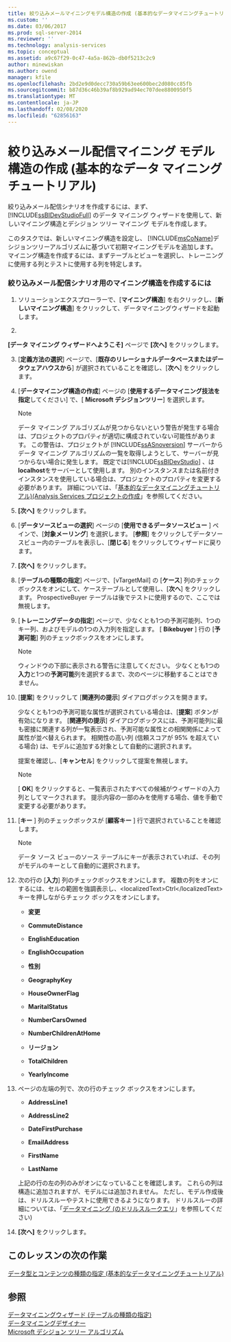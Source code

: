 ```yaml
---
title: 絞り込みメールマイニングモデル構造の作成 (基本的なデータマイニングチュートリアル) |Microsoft Docs
ms.custom: ''
ms.date: 03/06/2017
ms.prod: sql-server-2014
ms.reviewer: ''
ms.technology: analysis-services
ms.topic: conceptual
ms.assetid: a9c67f29-0c47-4a5a-862b-db0f5213c2c9
author: minewiskan
ms.author: owend
manager: kfile
ms.openlocfilehash: 2bd2e9d0decc730a59b63ee600bec2d080cc85fb
ms.sourcegitcommit: b87d36c46b39af8b929ad94ec707dee8800950f5
ms.translationtype: MT
ms.contentlocale: ja-JP
ms.lasthandoff: 02/08/2020
ms.locfileid: "62856163"
---
```

# <a name="creating-a-targeted-mailing-mining-model-structure-basic-data-mining-tutorial"></a>絞り込みメール配信マイニング モデル構造の作成 (基本的なデータ マイニング チュートリアル)
  絞り込みメール配信シナリオを作成するには、まず、[!INCLUDE[ssBIDevStudioFull](../includes/ssbidevstudiofull-md.md)] のデータ マイニング ウィザードを使用して、新しいマイニング構造とデシジョン ツリー マイニング モデルを作成します。  
  
 このタスクでは、新しいマイニング構造を設定し、 [!INCLUDE[msCoName](../includes/msconame-md.md)]デシジョンツリーアルゴリズムに基づいて初期マイニングモデルを追加します。 マイニング構造を作成するには、まずテーブルとビューを選択し、トレーニングに使用する列とテストに使用する列を特定します。  
  
### <a name="to-create-a-mining-structure-for-the-targeted-mailing-scenario"></a>絞り込みメール配信シナリオ用のマイニング構造を作成するには  
  
1.  ソリューションエクスプローラーで、[**マイニング構造**] を右クリックし、[**新しいマイニング構造**] をクリックして、データマイニングウィザードを起動します。  
  
2.  
  **[データ マイニング ウィザードへようこそ]** ページで **[次へ]** をクリックします。  
  
3.  [**定義方法の選択**] ページで、[**既存のリレーショナルデータベースまたはデータウェアハウスから**] が選択されていることを確認し、[**次へ**] をクリックします。  
  
4.  [**データマイニング構造の作成**] ページの [**使用するデータマイニング技法を指定**してください] で、[ **Microsoft デシジョンツリー**] を選択します。  
  
    > [!NOTE]  
    >  データ マイニング アルゴリズムが見つからないという警告が発生する場合は、プロジェクトのプロパティが適切に構成されていない可能性があります。 この警告は、プロジェクトが [!INCLUDE[ssASnoversion](../includes/ssasnoversion-md.md)] サーバーからデータ マイニング アルゴリズムの一覧を取得しようとして、サーバーが見つからない場合に発生します。 既定では[!INCLUDE[ssBIDevStudio](../includes/ssbidevstudio-md.md)] 、は**localhost**をサーバーとして使用します。 別のインスタンスまたは名前付きインスタンスを使用している場合は、プロジェクトのプロパティを変更する必要があります。 詳細については、「[基本的なデータマイニングチュートリアル&#41;&#40;Analysis Services プロジェクトの作成](../../2014/tutorials/creating-an-analysis-services-project-basic-data-mining-tutorial.md)」を参照してください。  
  
5.  **[次へ]** をクリックします。  
  
6.  [**データソースビューの選択**] ページの [**使用できるデータソースビュー** ] ペインで、[**対象メーリング**] を選択します。 [**参照**] をクリックしてデータソースビュー内のテーブルを表示し、[**閉じる**] をクリックしてウィザードに戻ります。  
  
7.  **[次へ]** をクリックします。  
  
8.  [**テーブルの種類の指定**] ページで、[vTargetMail] の [**ケース**] 列のチェックボックスをオンにして、ケーステーブルとして使用し、[**次へ**] をクリックします。 ProspectiveBuyer テーブルは後でテストに使用するので、ここでは無視します。  
  
9. [**トレーニングデータの指定**] ページで、少なくとも1つの予測可能列、1つのキー列、およびモデルの1つの入力列を指定します。 [ **Bikebuyer** ] 行の [**予測可能**] 列のチェックボックスをオンにします。  
  
    > [!NOTE]  
    >  ウィンドウの下部に表示される警告に注意してください。 少なくとも1つの**入力**と1つの**予測可能**列を選択するまで、次のページに移動することはできません。  
  
10. [**提案**] をクリックして [**関連列の提示**] ダイアログボックスを開きます。  
  
     少なくとも1つの予測可能な属性が選択されている場合は、[**提案**] ボタンが有効になります。 [**関連列の提示**] ダイアログボックスには、予測可能列に最も密接に関連する列が一覧表示され、予測可能な属性との相関関係によって属性が並べ替えられます。 相関性の高い列 (信頼スコアが 95% を超えている場合) は、モデルに追加する対象として自動的に選択されます。  
  
     提案を確認し、[**キャンセル**] をクリックして提案を無視します。  
  
    > [!NOTE]  
    >  [ **OK**] をクリックすると、一覧表示されたすべての候補がウィザードの入力列としてマークされます。 提示内容の一部のみを使用する場合、値を手動で変更する必要があります。  
  
11. [**キー** ] 列のチェックボックスが [**顧客キー** ] 行で選択されていることを確認します。  
  
    > [!NOTE]  
    >  データ ソース ビューのソース テーブルにキーが表示されていれば、その列がモデルのキーとして自動的に選択されます。  
  
12. 次の行の [**入力**] 列のチェックボックスをオンにします。 複数の列をオンにするには、セルの範囲を強調表示し、&lt;localizedText&gt;Ctrl&lt;/localizedText&gt; キーを押しながらチェック ボックスをオンにします。  
  
    -   **変更**  
  
    -   **CommuteDistance**  
  
    -   **EnglishEducation**  
  
    -   **EnglishOccupation**  
  
    -   **性別**  
  
    -   **GeographyKey**  
  
    -   **HouseOwnerFlag**  
  
    -   **MaritalStatus**  
  
    -   **NumberCarsOwned**  
  
    -   **NumberChildrenAtHome**  
  
    -   **リージョン**  
  
    -   **TotalChildren**  
  
    -   **YearlyIncome**  
  
13. ページの左端の列で、次の行のチェック ボックスをオンにします。  
  
    -   **AddressLine1**  
  
    -   **AddressLine2**  
  
    -   **DateFirstPurchase**  
  
    -   **EmailAddress**  
  
    -   **FirstName**  
  
    -   **LastName**  
  
     上記の行の左の列のみがオンになっていることを確認します。 これらの列は構造に追加されますが、モデルには追加されません。 ただし、モデル作成後は、ドリルスルーやテストに使用できるようになります。 ドリルスルーの詳細については、「[データマイニング &#40;のドリルスルークエリ](../../2014/analysis-services/data-mining/drillthrough-queries-data-mining.md)」を参照してください&#41;  
  
14. **[次へ]** をクリックします。  
  
## <a name="next-task-in-lesson"></a>このレッスンの次の作業  
 [データ型とコンテンツの種類の指定 &#40;基本的なデータマイニングチュートリアル&#41;](../../2014/tutorials/specifying-the-data-type-and-content-type-basic-data-mining-tutorial.md)  
  
## <a name="see-also"></a>参照  
 [データマイニングウィザード &#40;テーブルの種類の指定&#41;](../../2014/analysis-services/specify-table-types-data-mining-wizard.md)   
 [データマイニングデザイナー](../../2014/analysis-services/data-mining/data-mining-designer.md)   
 [Microsoft デシジョン ツリー アルゴリズム](../../2014/analysis-services/data-mining/microsoft-decision-trees-algorithm.md)  
  
  
